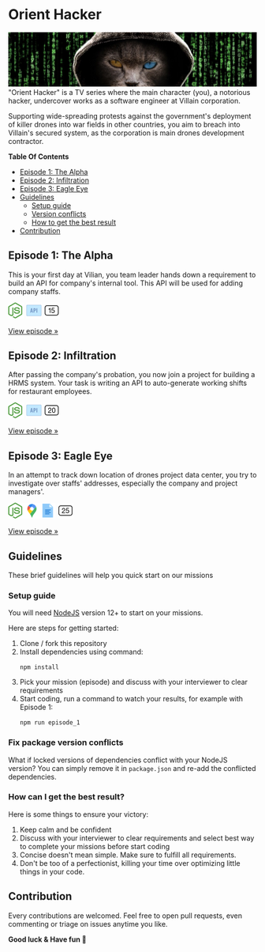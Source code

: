 Orient Hacker
=====
![Cat undercover hacker][wallpaper]
"Orient Hacker" is a TV series where the main character (you), a notorious hacker, undercover works as a software engineer at Villain corporation. 

Supporting wide-spreading protests against the government's deployment of killer drones into war fields in other countries, you aim to breach into Villain's secured system, as the corporation is main drones development contractor.

**Table Of Contents**
* [Episode 1: The Alpha](#episode-1-the-alpha)
* [Episode 2: Infiltration](#episode-2-infiltration)
* [Episode 3: Eagle Eye](#episode-3-eagle-eye)
* [Guidelines](#guidelines)
  + [Setup guide](#setup-guide)
  + [Version conflicts](#fix-package-version-conflicts)
  + [How to get the best result](#how-can-i-get-the-best-result)
* [Contribution](#contribution)

Episode 1: The Alpha
-----
This is your first day at Vilian, you team leader hands down a requirement to build an API for company's internal tool. This API will be used for adding company staffs.

![Working with NodeJS][icon-nodejs]
![Build API][icon-api]
![May take 10-20m][icon-15]

[View episode »](src/episode_1)

Episode 2: Infiltration
-----
After passing the company's probation, you now join a project for building a HRMS system. Your task is writing an API to auto-generate working shifts for restaurant employees.

![Working with NodeJS][icon-nodejs]
![Build API][icon-api]
![May take 15-25m][icon-20]

[View episode »](src/episode_2)

Episode 3: Eagle Eye
-----
In an attempt to track down location of drones project data center, you try to investigate over staffs' addresses, especially the company and project managers'.

![Working with NodeJS][icon-nodejs]![Working with Google Maps API][icon-gmaps]![Documentation reading][icon-document]
![May take 20-30m][icon-25]

[View episode »](src/episode_3)

Guidelines
-----
These brief guidelines will help you quick start on our missions

### Setup guide
You will need [NodeJS](https://nodejs.org/en/download/) version 12+ to start on your missions.

Here are steps for getting started:

1. Clone / fork this repository
2. Install dependencies using command:
    ```
    npm install
    ```
3. Pick your mission (episode) and discuss with your interviewer to clear requirements
4. Start coding, run a command to watch your results, for example with Episode 1:
    ```
    npm run episode_1
    ```
### Fix package version conflicts

What if locked versions of dependencies conflict with your NodeJS version? You can simply remove it in `package.json` and re-add the conflicted dependencies.

### How can I get the best result?

Here is some things to ensure your victory:

1. Keep calm and be confident
2. Discuss with your interviewer to clear requirements and select best way to complete your missions before start coding
3. Concise doesn't mean simple. Make sure to fulfill all requirements. 
4. Don't be too of a perfectionist, killing your time over optimizing little things in your code.

Contribution
-----

Every contributions are welcomed. Feel free to open pull requests, even commenting or triage on issues anytime you like.

**Good luck & Have fun 🍻**

[wallpaper]: assets/undercover-cat.jpg
[icon-nodejs]: assets/nodejs.png
[icon-api]: assets/api.png
[icon-gmaps]: assets/google-maps.png
[icon-document]: assets/document.png

[icon-15]: assets/15.png
[icon-20]: assets/20.png
[icon-25]: assets/25.png
